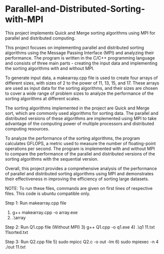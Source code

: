 # Parallel-and-Distributed-Sorting-with-MPI
This project implements Quick and Merge sorting algorithms using MPI for parallel and distributed computing.

This project focuses on implementing parallel and distributed sorting algorithms using the Message Passing Interface (MPI) and analyzing their performance. The program is written in the C/C++ programming language and consists of three main parts - creating the input data and implementing the sorting algorithms with and without MPI.

To generate input data, a makearray.cpp file is used to create four arrays of different sizes, with sizes of 2 to the power of 11, 13, 15, and 17. These arrays are used as input data for the sorting algorithms, and their sizes are chosen to cover a wide range of problem sizes to analyze the performance of the sorting algorithms at different scales.

The sorting algorithms implemented in the project are Quick and Merge sort, which are commonly used algorithms for sorting data. The parallel and distributed versions of these algorithms are implemented using MPI to take advantage of the computing power of multiple processors and distributed computing resources.

To analyze the performance of the sorting algorithms, the program calculates GFLOPS, a metric used to measure the number of floating-point operations per second. The program is implemented with and without MPI to compare the performance of the parallel and distributed versions of the sorting algorithms with the sequential version.

Overall, this project provides a comprehensive analysis of the performance of parallel and distributed sorting algorithms using MPI and demonstrates their effectiveness in improving the efficiency of sorting large datasets.

NOTE: To run these files, commands are given on first lines of respective files. This code is ubuntu compatible only.

Step 1: Run makearray.cpp file
 1) g++ makearray.cpp -o array.exe 
 2) .\array 

Step 2: Run Q1.cpp file (Without MPI)
 3) g++ Q1.cpp -o q1.exe 
 4) .\q1 11.txt 11sorted.txt 

Step 3: Run Q2.cpp file
 5) sudo mpicc Q2.c -o out -lm 
 6) sudo mpiexec -n 4 ./out 11.txt
